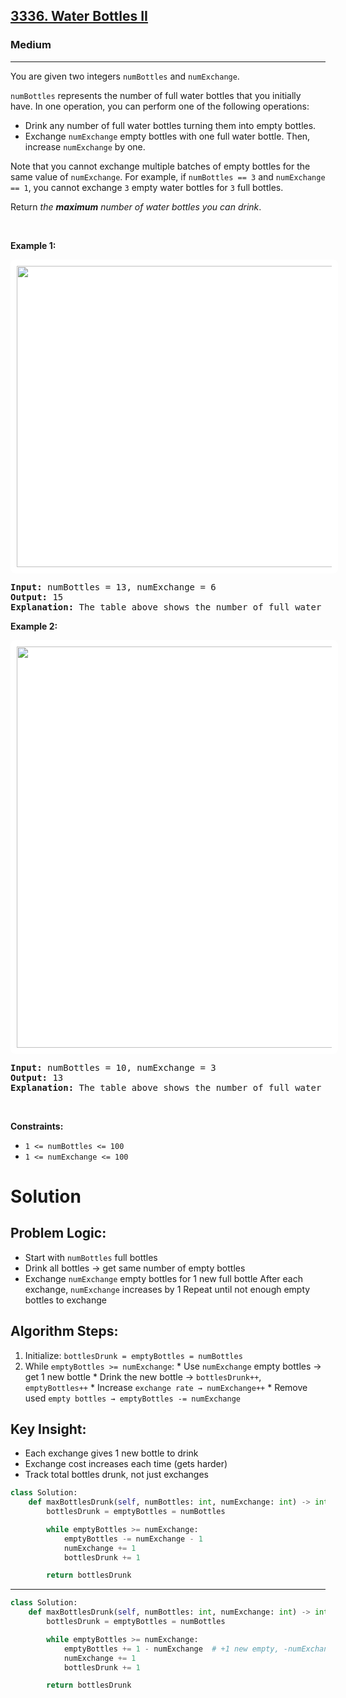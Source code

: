 <h2><a href="https://leetcode.com/problems/water-bottles-ii">3336. Water Bottles II</a></h2><h3>Medium</h3><hr><p>You are given two integers <code>numBottles</code> and <code>numExchange</code>.</p>

<p><code>numBottles</code> represents the number of full water bottles that you initially have. In one operation, you can perform one of the following operations:</p>

<ul>
	<li>Drink any number of full water bottles turning them into empty bottles.</li>
	<li>Exchange <code>numExchange</code> empty bottles with one full water bottle. Then, increase <code>numExchange</code> by one.</li>
</ul>

<p>Note that you cannot exchange multiple batches of empty bottles for the same value of <code>numExchange</code>. For example, if <code>numBottles == 3</code> and <code>numExchange == 1</code>, you cannot exchange <code>3</code> empty water bottles for <code>3</code> full bottles.</p>

<p>Return <em>the <strong>maximum</strong> number of water bottles you can drink</em>.</p>

<p>&nbsp;</p>
<p><strong class="example">Example 1:</strong></p>
<img alt="" src="https://assets.leetcode.com/uploads/2024/01/28/exampleone1.png" style="width: 948px; height: 482px; padding: 10px; background: #fff; border-radius: .5rem;" />
<pre>
<strong>Input:</strong> numBottles = 13, numExchange = 6
<strong>Output:</strong> 15
<strong>Explanation:</strong> The table above shows the number of full water bottles, empty water bottles, the value of numExchange, and the number of bottles drunk.
</pre>

<p><strong class="example">Example 2:</strong></p>
<img alt="" src="https://assets.leetcode.com/uploads/2024/01/28/example231.png" style="width: 990px; height: 642px; padding: 10px; background: #fff; border-radius: .5rem;" />
<pre>
<strong>Input:</strong> numBottles = 10, numExchange = 3
<strong>Output:</strong> 13
<strong>Explanation:</strong> The table above shows the number of full water bottles, empty water bottles, the value of numExchange, and the number of bottles drunk.
</pre>

<p>&nbsp;</p>
<p><strong>Constraints:</strong></p>

<ul>
	<li><code>1 &lt;= numBottles &lt;= 100 </code></li>
	<li><code>1 &lt;= numExchange &lt;= 100</code></li>
</ul>

# Solution
## Problem Logic:
* Start with `numBottles` full bottles
* Drink all bottles → get same number of empty bottles
* Exchange `numExchange` empty bottles for 1 new full bottle
After each exchange, `numExchange` increases by 1
Repeat until not enough empty bottles to exchange

## Algorithm Steps:
1. Initialize: `bottlesDrunk = emptyBottles = numBottles`
2. While `emptyBottles >= numExchange`:
		* Use `numExchange` empty bottles → get 1 new bottle
		* Drink the new bottle → `bottlesDrunk++`, `emptyBottles++`
		* Increase `exchange rate → numExchange++`
		* Remove used `empty bottles → emptyBottles -= numExchange`
		
## Key Insight:
* Each exchange gives 1 new bottle to drink
* Exchange cost increases each time (gets harder)
* Track total bottles drunk, not just exchanges

```python
class Solution:
    def maxBottlesDrunk(self, numBottles: int, numExchange: int) -> int:
        bottlesDrunk = emptyBottles = numBottles 

        while emptyBottles >= numExchange:
            emptyBottles -= numExchange - 1
            numExchange += 1
            bottlesDrunk += 1

        return bottlesDrunk
```
---
```python
class Solution:
    def maxBottlesDrunk(self, numBottles: int, numExchange: int) -> int:
        bottlesDrunk = emptyBottles = numBottles 

        while emptyBottles >= numExchange:
            emptyBottles += 1 - numExchange  # +1 new empty, -numExchange used
            numExchange += 1
            bottlesDrunk += 1

        return bottlesDrunk
```
